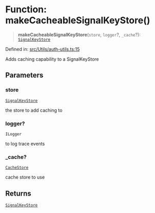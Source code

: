 # Function: makeCacheableSignalKeyStore()

> **makeCacheableSignalKeyStore**(`store`, `logger`?, `_cache`?): [`SignalKeyStore`](../type-aliases/SignalKeyStore.md)

Defined in: [src/Utils/auth-utils.ts:15](https://github.com/Fokusdotid/Baileys/blob/3623833a320f5e60f370ef835f3de341453290f5/src/Utils/auth-utils.ts#L15)

Adds caching capability to a SignalKeyStore

## Parameters

### store

[`SignalKeyStore`](../type-aliases/SignalKeyStore.md)

the store to add caching to

### logger?

`ILogger`

to log trace events

### \_cache?

[`CacheStore`](../type-aliases/CacheStore.md)

cache store to use

## Returns

[`SignalKeyStore`](../type-aliases/SignalKeyStore.md)
